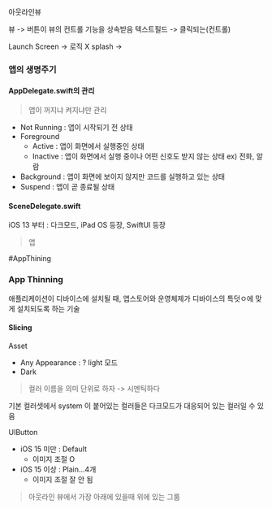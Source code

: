 아웃라인뷰

뷰 -> 버튼이 뷰의 컨트롤 기능을 상속받음
텍스트필드 -> 클릭되는(컨트롤)

Launch Screen -> 로직 X
splash -> 

### 앱의 생명주기
#### AppDelegate.swift의 관리
> 앱이 꺼지냐 켜지냐만 관리
- Not Running : 앱이 시작되기 전 상태
- Foreground
	- Active : 앱이 화면에서 실행중인 상태
	- Inactive : 앱이 화면에서 실행 중이나 어떤 신호도 받지 않는 상태 ex) 전화, 알람
- Background : 앱이 화면에 보이지 않지만 코드를 실행하고 있는 상태
- Suspend : 앱이 곧 종료될 상태

#### SceneDelegate.swift
iOS 13 부터 : 다크모드, iPad OS 등장, SwiftUI 등장
> 앱

#AppThining 

### App Thinning
애플리케이션이 디바이스에 설치될 때, 앱스토어와 운영체제가 디바이스의 특덧ㅇ에 맞게 설치되도록 하는 기술
#### Slicing

Asset

- Any Appearance : ? light 모드
- Dark

> 컬러 이름을 의미 단위로 하자 -> 시멘틱하다 

기본 컬러셋에서 system 이 붙어있는 컬러들은 다크모드가 대응되어 있는 컬러일 수 있음

UIButton 
- iOS 15 미만 : Default
	- 이미지 조절 O
- iOS 15 이상 : Plain...4개
	- 이미지 조절 잘 안 됨 


> 아웃라인 뷰에서 가장 아래에 있을때 위에 있는 그룹

